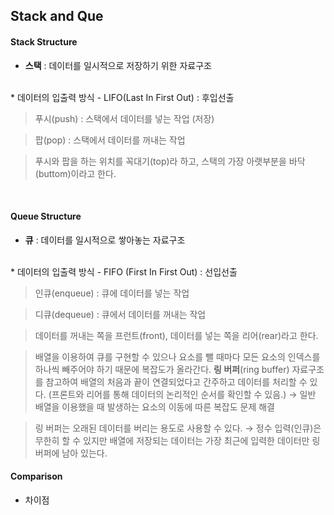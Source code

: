 ## Stack and Que



#### Stack Structure

* **스택** : 데이터를 일시적으로 저장하기 위한 자료구조
<br>
* 데이터의 입출력 방식 - LIFO(Last In First Out) : 후입선출
  
  > 푸시(push) : 스택에서 데이터를 넣는 작업 (저장)

  > 팝(pop) : 스택에서 데이터를 꺼내는 작업

  > 푸시와 팝을 하는 위치를 꼭대기(top)라 하고, 스택의 가장 아랫부분을 바닥(buttom)이라고 한다.

<br>

#### Queue Structure
* **큐** : 데이터를 일시적으로 쌓아놓는 자료구조
<br>
* 데이터의 입출력 방식 - FIFO (First In First Out) : 선입선출
  
  > 인큐(enqueue) : 큐에 데이터를 넣는 작업

  > 디큐(dequeue) : 큐에서 데이터를 꺼내는 작업

  > 데이터를 꺼내는 쪽을 프런트(front), 데이터를 넣는 쪽을 리어(rear)라고 한다.

  > 배열을 이용하여 큐를 구현할 수 있으나 요소를 뺄 때마다 모든 요소의 인덱스를 하나씩 빼주어야 하기 때문에 복잡도가 올라간다. <b>링 버퍼</b>(ring buffer) 자료구조를 참고하여 배열의 처음과 끝이 연결되었다고 간주하고 데이터를 처리할 수 있다. (프론트와 리어를 통해 데이터의 논리적인 순서를 확인할 수 있음.)
  $\rightarrow$ 일반 배열을 이용했을 때 발생하는 요소의 이동에 따른 복잡도 문제 해결

  > 링 버퍼는 오래된 데이터를 버리는 용도로 사용할 수 있다.
  $\rightarrow$ 정수 입력(인큐)은 무한히 할 수 있지만 배열에 저장되는 데이터는 가장 최근에 입력한 데이터만 링 버퍼에 남아 있는다.
 

#### Comparison
* 차이점